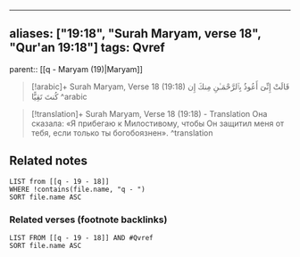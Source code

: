 
---
aliases: ["19:18", "Surah Maryam, verse 18", "Qur'an 19:18"]
tags: Qvref
---

parent:: [[q - Maryam (19)|Maryam]]

> [!arabic]+ Surah Maryam, Verse 18 (19:18)
> <span class="quran-arabic">قَالَتْ إِنِّىٓ أَعُوذُ بِٱلرَّحْمَـٰنِ مِنكَ إِن كُنتَ تَقِيًّا</span>
^arabic

> [!translation]+ Surah Maryam, Verse 18 (19:18) - Translation
> Она сказала: «Я прибегаю к Милостивому, чтобы Он защитил меня от тебя, если только ты богобоязнен».
^translation



## Related notes
```dataview
LIST from [[q - 19 - 18]]
WHERE !contains(file.name, "q - ")
SORT file.name ASC
```

### Related verses (footnote backlinks)
```dataview
LIST FROM [[q - 19 - 18]] AND #Qvref
SORT file.name ASC
```

